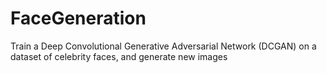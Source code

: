 # FaceGeneration
Train a Deep Convolutional Generative Adversarial Network (DCGAN) on a dataset of celebrity faces, and generate new images

